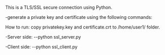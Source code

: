 This is a TLS/SSL secure connection using Python.

-generate a private key and certificate using the following commands:

How to run:
copy privatekey.key and certificate.crt to /home/user1/ folder.

-Server side:
--python ssl_server.py

-Client side:
--python ssl_client.py

